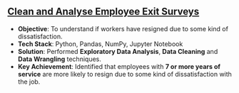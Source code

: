 ## [Clean and Analyse Employee Exit Surveys](https://github.com/thiago-cb/datascience/blob/master/Data%20Analysis%20and%20Visualisation/Clean%20and%20Analyse%20Employee%20Exit%20Surveys/Clean%20and%20Analyse%20Employee%20Exit%20Surveys.ipynb)
- **Objective**: To understand if workers have resigned due to some kind of dissatisfaction.
- **Tech Stack**: Python, Pandas, NumPy, Jupyter Notebook
- **Solution**: Performed **Exploratory Data Analysis**, **Data Cleaning** and **Data Wrangling** techniques.
- **Key Achievement**: Identified that employees with **7 or more years of service** are more likely to resign due to some kind of dissatisfaction with the job.
